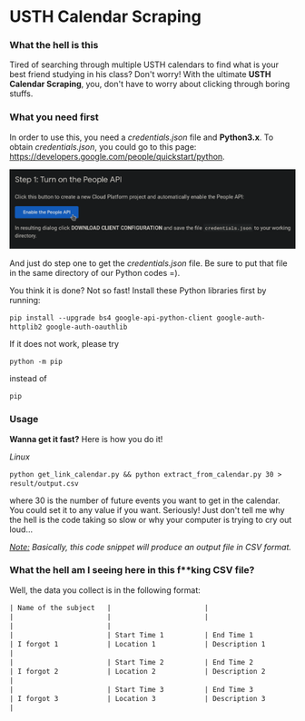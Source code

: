 # USTH Calendar Scraping

### What the hell is this
Tired of searching through multiple USTH calendars to find what is your best friend studying in his class? Don't worry! With the ultimate **USTH Calendar Scraping**, you, don't have to worry about clicking through boring stuffs.

### What you need first
In order to use this, you need a *credentials.json* file and **Python3.x**. To obtain *credentials.json*, you could go to this page: <ins>https://developers.google.com/people/quickstart/python</ins>.

![alt text](img/quick-start-python-page.png "Title")

And just do step one to get the *credentials.json* file. Be sure to put that file in the same directory of our Python codes =).

You think it is done? Not so fast! Install these Python libraries first by running:
```
pip install --upgrade bs4 google-api-python-client google-auth-httplib2 google-auth-oauthlib
```

If it does not work, please try 

```
python -m pip
```

instead of 

```
pip
```

### Usage
**Wanna get it fast?** Here is how you do it!

*Linux*

```
python get_link_calendar.py && python extract_from_calendar.py 30 > result/output.csv 
```

where 30 is the number of future events you want to get in the calendar. You could set it to any value if you want. Seriously! Just don't tell me why the hell is the code taking so slow or why your computer is trying to cry out loud...

<ins>*Note:*</ins> *Basically, this code snippet will produce an output file in CSV format.*

### What the hell am I seeing here in this f**king CSV file?
Well, the data you collect is in the following format:
```
| Name of the subject   |                       |                       |                       |                       |                       |                       |
|                       | Start Time 1          | End Time 1            | I forgot 1            | Location 1            | Description 1         |
|                       | Start Time 2          | End Time 2            | I forgot 2            | Location 2            | Description 2         |
|                       | Start Time 3          | End Time 3            | I forgot 3            | Location 3            | Description 3         |
```
